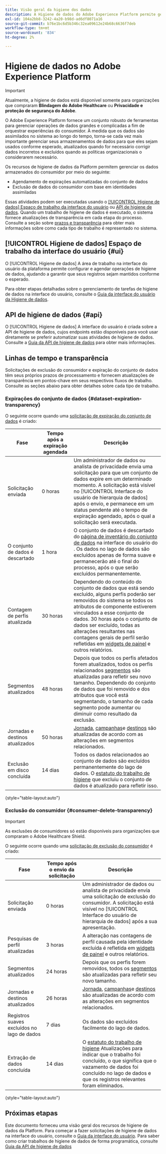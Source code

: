 ```yaml
---
title: Visão geral da higiene dos dados
description: A Higiene de dados do Adobe Experience Platform permite gerenciar o ciclo de vida de seus dados ao atualizar ou limpar registros desatualizados ou imprecisos.
exl-id: 104a2bb8-3242-4a20-b98d-ad6df8071a16
source-git-commit: b76e1bc6d5b346c32ea09612e24b68c6636f7deb
workflow-type: tm+mt
source-wordcount: '834'
ht-degree: 2%

---
```


# Higiene de dados no Adobe Experience Platform

>[!IMPORTANT]
>
>Atualmente, a higiene de dados está disponível somente para organizações que compraram **Blindagem do Adobe Healthcare** ou **Privacidade e proteção de segurança do Adobe**.

O Adobe Experience Platform fornece um conjunto robusto de ferramentas para gerenciar operações de dados grandes e complicadas a fim de orquestrar experiências do consumidor. À medida que os dados são assimilados no sistema ao longo do tempo, torna-se cada vez mais importante gerenciar seus armazenamentos de dados para que eles sejam usados conforme esperado, atualizados quando for necessário corrigir dados incorretos e excluídos quando as políticas organizacionais o considerarem necessário.

Os recursos de higiene de dados da Platform permitem gerenciar os dados armazenados do consumidor por meio do seguinte:

* Agendamento de expirações automatizadas do conjunto de dados
* Exclusão de dados do consumidor com base em identidades assimiladas

Essas atividades podem ser executadas usando o [[!UICONTROL Higiene de dados] Espaço de trabalho da interface do usuário](#ui) ou [API de higiene de dados](#api). Quando um trabalho de higiene de dados é executado, o sistema fornece atualizações de transparência em cada etapa do processo. Consulte a seção sobre [prazos e transparência](#timelines-and-transparency) para obter mais informações sobre como cada tipo de trabalho é representado no sistema.

## [!UICONTROL Higiene de dados] Espaço de trabalho da interface do usuário {#ui}

O [!UICONTROL Higiene de dados] A área de trabalho na interface do usuário da plataforma permite configurar e agendar operações de higiene de dados, ajudando a garantir que seus registros sejam mantidos conforme o esperado.

Para obter etapas detalhadas sobre o gerenciamento de tarefas de higiene de dados na interface do usuário, consulte o [Guia da interface do usuário da Higiene de dados](./ui/overview.md).

## API de higiene de dados {#api}

O [!UICONTROL Higiene de dados] A interface do usuário é criada sobre a API de higiene de dados, cujos endpoints estão disponíveis para você usar diretamente se preferir automatizar suas atividades de higiene de dados. Consulte a [Guia da API de higiene de dados](./api/overview.md) para obter mais informações.

## Linhas de tempo e transparência

Solicitações de exclusão do consumidor e expiração do conjunto de dados têm seus próprios prazos de processamento e fornecem atualizações de transparência em pontos-chave em seus respectivos fluxos de trabalho. Consulte as seções abaixo para obter detalhes sobre cada tipo de trabalho.

### Expirações do conjunto de dados {#dataset-expiration-transparency}

O seguinte ocorre quando uma [solicitação de expiração do conjunto de dados](./ui/dataset-expiration.md) é criado:

| Fase | Tempo após a expiração agendada | Descrição |
| --- | --- | --- |
| Solicitação enviada | 0 horas | Um administrador de dados ou analista de privacidade envia uma solicitação para que um conjunto de dados expire em um determinado momento. A solicitação está visível no [!UICONTROL Interface do usuário de hierarquia de dados] após o envio, e permanece em um status pendente até o tempo de expiração agendado, após o qual a solicitação será executada. |
| O conjunto de dados é descartado | 1 hora | O conjunto de dados é descartado do [página de inventário do conjunto de dados](../catalog/datasets/user-guide.md) na interface do usuário do . Os dados no lago de dados são excluídos apenas de forma suave e permanecerão até o final do processo, após o que serão excluídos permanentemente. |
| Contagem de perfis atualizada | 30 horas | Dependendo do conteúdo do conjunto de dados que está sendo excluído, alguns perfis poderão ser removidos do sistema se todos os atributos de componente estiverem vinculados a esse conjunto de dados. 30 horas após o conjunto de dados ser excluído, todas as alterações resultantes nas contagens gerais de perfil serão refletidas em [widgets de painel](../dashboards/guides/profiles.md#profile-count-trend) e outros relatórios. |
| Segmentos atualizados | 48 horas | Depois que todos os perfis afetados forem atualizados, todos os perfis relacionados [segmentos](../segmentation/home.md) são atualizadas para refletir seu novo tamanho. Dependendo do conjunto de dados que foi removido e dos atributos que você está segmentando, o tamanho de cada segmento pode aumentar ou diminuir como resultado da exclusão. |
| Jornadas e destinos atualizados | 50 horas | [Jornada](https://experienceleague.adobe.com/docs/journey-optimizer/using/orchestrate-journeys/about-journeys/journey.html), [campanhas](https://experienceleague.adobe.com/docs/journey-optimizer/using/campaigns/get-started-with-campaigns.html)e [destinos](../destinations/home.md) são atualizadas de acordo com as alterações em segmentos relacionados. |
| Exclusão em disco concluída | 14 dias | Todos os dados relacionados ao conjunto de dados são excluídos permanentemente do lago de dados. O [estatuto do trabalho de higiene](./ui/browse.md#view-details) que excluiu o conjunto de dados é atualizado para refletir isso. |

{style=&quot;table-layout:auto&quot;}

### Exclusão do consumidor {#consumer-delete-transparency}

>[!IMPORTANT]
>
>As exclusões de consumidores só estão disponíveis para organizações que compraram o Adobe Healthcare Shield.

O seguinte ocorre quando uma [solicitação de exclusão do consumidor](./ui/delete-consumer.md) é criado:

| Fase | Tempo após o envio da solicitação | Descrição |
| --- | --- | --- |
| Solicitação enviada | 0 horas | Um administrador de dados ou analista de privacidade envia uma solicitação de exclusão do consumidor. A solicitação está visível no [!UICONTROL Interface do usuário de hierarquia de dados] após a sua apresentação. |
| Pesquisas de perfil atualizadas | 3 horas | A alteração nas contagens de perfil causada pela identidade excluída é refletida em [widgets de painel](../dashboards/guides/profiles.md#profile-count-trend) e outros relatórios. |
| Segmentos atualizados | 24 horas | Depois que os perfis forem removidos, todos os [segmentos](../segmentation/home.md) são atualizadas para refletir seu novo tamanho. |
| Jornadas e destinos atualizados | 26 horas | [Jornada](https://experienceleague.adobe.com/docs/journey-optimizer/using/orchestrate-journeys/about-journeys/journey.html), [campanhas](https://experienceleague.adobe.com/docs/journey-optimizer/using/campaigns/get-started-with-campaigns.html)e [destinos](../destinations/home.md) são atualizadas de acordo com as alterações em segmentos relacionados. |
| Registros suaves excluídos no lago de dados | 7 dias | Os dados são excluídos facilmente do lago de dados. |
| Extração de dados concluída | 14 dias | O [estatuto do trabalho de higiene](./ui/browse.md#view-details) Atualizações para indicar que o trabalho foi concluído, o que significa que o vazamento de dados foi concluído no lago de dados e que os registros relevantes foram eliminados. |

{style=&quot;table-layout:auto&quot;}

## Próximas etapas

Este documento forneceu uma visão geral dos recursos de higiene de dados da Platform. Para começar a fazer solicitações de higiene de dados na interface do usuário, consulte o [Guia da interface do usuário](./ui/overview.md). Para saber como criar trabalhos de higiene de dados de forma programática, consulte [Guia da API de higiene de dados](./api/overview.md)
